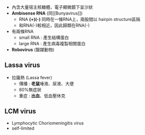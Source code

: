 - 內含大量宿主核糖體，電子顯微鏡下呈沙狀
- **Ambisense RNA** (同[[Bunyavirus]])
	- RNA **(+)(-)** 同時在一條RNA上，兩股間以 hairpin structure區隔
	- 和RNA(-)較相近，因此歸類在RNA(-)
- 有兩條RNA
	- small RNA : 產生結構蛋白
	- large RNA : 產生病毒複製相關蛋白
- **Robovirus** (齧媒動物)
## Lassa virus
- 拉薩熱 (Lassa fever)
	- 傳播 : **老鼠**唾液、尿液、大便
	- 80%無症狀
	- 重症 : **出血**、低血壓休克
## LCM virus
- Lymphocytic Choriomeningitis virus
- self-limited
